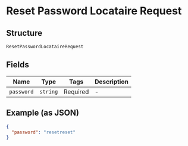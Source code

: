
# Reset Password Locataire Request

## Structure

`ResetPasswordLocataireRequest`

## Fields

| Name | Type | Tags | Description |
|  --- | --- | --- | --- |
| `password` | `string` | Required | - |

## Example (as JSON)

```json
{
  "password": "resetreset"
}
```

